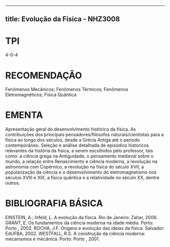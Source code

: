 
---
title: Evolução da Física - NHZ3008 
---

# TPI

4-0-4

# RECOMENDAÇÃO

Fenômenos Mecânicos; Fenômenos Térmicos; Fenômenos Eletromagnéticos; Física Quântica

# EMENTA

Apresentação geral do desenvolvimento histórico da física. As contribuições dos principais pensadores/filósofos naturais/cientistas para a física ao longo dos séculos, desde a Grécia Antiga até o período contemporâneo. Seleção e análise detalhada de episódios históricos relevantes da história da física, a serem escolhidos pelo professor, tais como: a ciência grega na Antiguidade, o pensamento medieval sobre o mundo, a relação entre Renascimento e ciência moderna, a revolução na astronomia com Copérnico, a revolução na física do século XVII, a popularização da ciência e o desenvolvimento do eletromagnetismo nos séculos XVIII e XIX, a física quântica e a relatividade no século XX, dentre outros.

# BIBLIOGRAFIA BÁSICA

EINSTEIN, A.; Infeld, L. A evolução da física. Rio de Janeiro: Zahar, 2008.
GRANT, E. Os fundamentos da ciência moderna na idade média. Porto: Porto , 2002.
ROCHA, J.F. Origens e evolução das ideias da física. Salvador: EdUFBA, 2002.
WESTFALL, R.S. A construção da ciência moderna: mecanismos e mecânica. Porto: Porto , 2001.
        